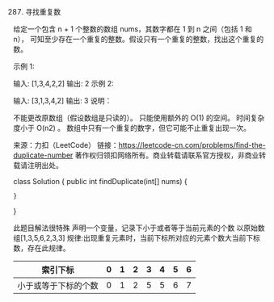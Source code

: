 
287. 寻找重复数

给定一个包含 n + 1 个整数的数组 nums，其数字都在 1 到 n 之间（包括 1 和 n），
可知至少存在一个重复的整数。假设只有一个重复的整数，找出这个重复的数。

示例 1:

输入: [1,3,4,2,2]
输出: 2
示例 2:

输入: [3,1,3,4,2]
输出: 3
说明：

不能更改原数组（假设数组是只读的）。
只能使用额外的 O(1) 的空间。
时间复杂度小于 O(n2) 。
数组中只有一个重复的数字，但它可能不止重复出现一次。

来源：力扣（LeetCode）
链接：https://leetcode-cn.com/problems/find-the-duplicate-number
著作权归领扣网络所有。商业转载请联系官方授权，非商业转载请注明出处。


class Solution {
    public int findDuplicate(int[] nums) {

    }
}


此题目解法很特殊
声明一个变量，记录下小于或者等于当前元素的个数
以原始数组[1,3,5,6,2,3,3]
规律:出现重复元素时，当前下标所对应的元素个数大当前下标数，存在此规律。

| 索引下标           | 0   |  1  |  2  |  3  |  4  |  5  |  6  |
| ----------------  |:---:|:---:|:---:|:---:|:---:|:---:|:---:|
| 小于或等于下标的个数 | 0   |  1  |  2  |  5  |  5  |  6  |  7  | 

